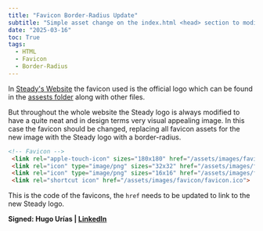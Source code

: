 ```yaml
---
title: "Favicon Border-Radius Update"
subtitle: "Simple asset change on the index.html <head> section to modify the current favicon"
date: "2025-03-16"
toc: True
tags:
  - HTML
  - Favicon
  - Border-Radius
---
```


In [Steady's Website](https://steady.rocks) the favicon used is the official logo which can be found in the [assests folder](https://steady.rocks/assets/images/steady-logo.webp) along with other files.

But throughout the whole website the Steady logo is always modified to have a quite neat and in design terms very visual appealing image. In this case the favicon should be changed, replacing all favicon assets for the new image with the Steady logo with a border-radius.

```html
<!-- Favicon -->
 <link rel="apple-touch-icon" sizes="180x180" href="/assets/images/favicon/apple-touch-icon.png">
 <link rel="icon" type="image/png" sizes="32x32" href="/assets/images/favicon/favicon-32x32.png">
 <link rel="icon" type="image/png" sizes="16x16" href="/assets/images/favicon/favicon-16x16.png">
 <link rel="shortcut icon" href="/assets/images/favicon/favicon.ico">
```

This is the code of the favicons, the `href` needs to be updated to link to the new Steady logo.

**Signed: Hugo Urías | [LinkedIn](https://linkedin.com/in/vallecas)**